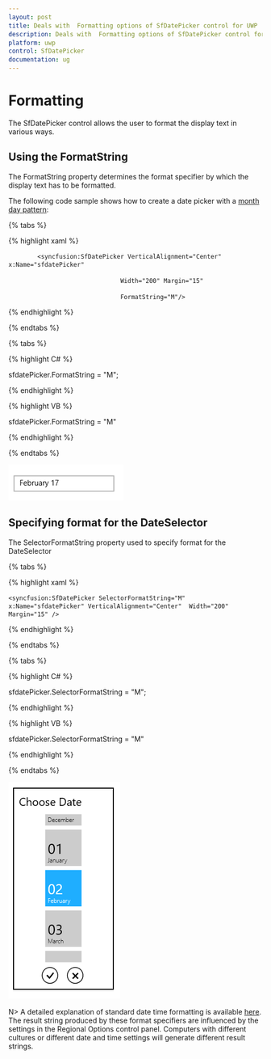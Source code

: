```yaml
---
layout: post
title: Deals with  Formatting options of SfDatePicker control for UWP
description: Deals with  Formatting options of SfDatePicker control for UWP
platform: uwp
control: SfDatePicker
documentation: ug
---
```


# Formatting

The SfDatePicker control allows the user to format the display text in various ways.

## Using the FormatString

The FormatString property determines the format specifier by which the display text has to be formatted.

The following code sample shows how to create a date picker with a [month day pattern](http://msdn.microsoft.com/en-us/library/system.globalization.datetimeformatinfo.monthdaypattern(v=vs.71).aspx): 

{% tabs %}

{% highlight xaml %}



<Grid Background="{StaticResource ApplicationPageBackgroundThemeBrush}">

            <syncfusion:SfDatePicker VerticalAlignment="Center" x:Name="sfdatePicker"

                                   Width="200" Margin="15"

                                   FormatString="M"/>



</Grid>


{% endhighlight  %}

{% endtabs %}

{% tabs %}

{% highlight C# %}

 sfdatePicker.FormatString = "M";

{% endhighlight  %}

{% highlight VB %}

 sfdatePicker.FormatString = "M"

{% endhighlight %}

{% endtabs %}

![](Features_images/Features_img1.png)

## Specifying format for the DateSelector

The SelectorFormatString property used to specify format for the DateSelector


{% tabs %}

{% highlight xaml %}

<Grid Background="{StaticResource ApplicationPageBackgroundThemeBrush}">

    <syncfusion:SfDatePicker SelectorFormatString="M"   x:Name="sfdatePicker" VerticalAlignment="Center"  Width="200" Margin="15" />

</Grid>

{% endhighlight  %}

{% endtabs %}

{% tabs %}

{% highlight C# %}

sfdatePicker.SelectorFormatString = "M";

{% endhighlight  %}

{% highlight VB %}

sfdatePicker.SelectorFormatString = "M"

{% endhighlight  %}

{% endtabs %}

![](Features_images/Features_img2.png)


N> A detailed explanation of standard date time formatting is available [here](http://msdn.microsoft.com/en-us/library/az4se3k1(v=vs.71).aspx). The result string produced by these format specifiers are influenced by the settings in the Regional Options control panel. Computers with different cultures or different date and time settings will generate different result strings.
